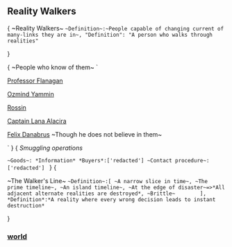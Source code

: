
## Reality Walkers
 {
    ~Reality Walkers~
    `
    ~Definition~:~People capable of changing current of many-links they are in~,
    "Definition": "A person who walks through realities"
    `

 
}

{
~People who know of them~
`

  [Professor Flanagan](/namshubettulpa/characters/flanagan/index.md)

  [Ozmind Yammin](/namshubettulpa/characters/ozmind/index.md)

  [Rossin](/namshubettulpa/characters/rossin/index.md)

  [Captain Lana Alacira](/namshubettulpa/characters/alacira/index.md)

  [Felix Danabrus](/namshubettulpa/characters/felix/index.md) ~Though he does not believe in them~

`
}
{
*Smuggling operations*

`~Goods~: *Information*
*Buyers*:['redacted']
~Contact procedure~:['redacted']
`
}
{

~The Walker's Line~
    `
    ~Definition~:[
        ~A narrow slice in time~,
        ~The prime timeline~,
        ~An island timeline~,
        ~At the edge of disaster~=>*All adjacent alternate realities are destroyed*,
        ~Brittle~       
        ],
    *Definition*:*A reality where every wrong decision leads to instant destruction*
    `

}
### [world](index.md)

